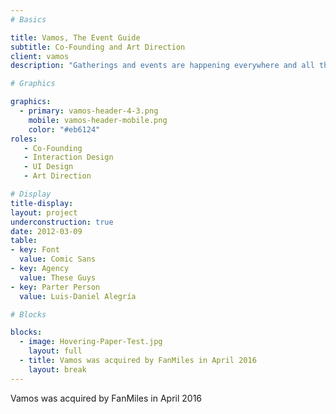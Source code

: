 ```yaml
---
# Basics

title: Vamos, The Event Guide
subtitle: Co-Founding and Art Direction
client: vamos
description: "Gatherings and events are happening everywhere and all the time, but how do you keep up with where and when – maybe more important: how do you know what you'll like? My co-founders and myself aimed to answer these questions with an iOS and Android App, that makes it easy to know where to crowd will go to."

# Graphics

graphics:
  - primary: vamos-header-4-3.png
    mobile: vamos-header-mobile.png
    color: "#eb6124"
roles:
   - Co-Founding
   - Interaction Design
   - UI Design
   - Art Direction

# Display
title-display: 
layout: project
underconstruction: true
date: 2012-03-09
table:
- key: Font
  value: Comic Sans
- key: Agency
  value: These Guys
- key: Parter Person
  value: Luis-Daniel Alegría

# Blocks 

blocks:
  - image: Hovering-Paper-Test.jpg
    layout: full
  - title: Vamos was acquired by FanMiles in April 2016
    layout: break
---
```


Vamos was acquired by FanMiles in April 2016